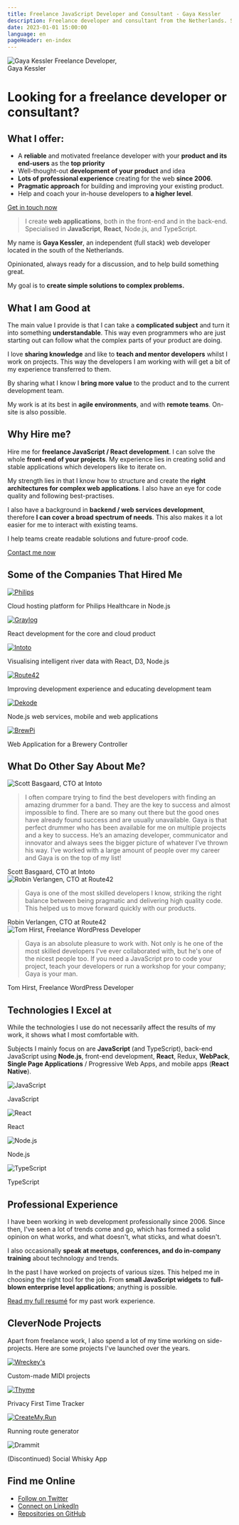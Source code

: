 ```yaml
---
title: Freelance JavaScript Developer and Consultant - Gaya Kessler
description: Freelance developer and consultant from the Netherlands. Specialises in JavaScript, Node.js, TypeScript, React, and front-end development.
date: 2023-01-01 15:00:00
language: en
pageHeader: en-index
---
```


<section class="avatar">
  <picture class="avatar__picture" alt="Gaya Kessler" title="Gaya Kessler">
    <source srcset="/images/avatar.jp2, /images/avatar@2x.jp2 2x" type="image/jp2">
    <source srcset="/images/avatar.jpg, /images/avatar@2x.jpg 2x" type="image/jpg">
    <img src="/images/avatar@2x.jpg" alt="Gaya Kessler" title="Gaya Kessler">
  </picture>
  <span>Freelance Developer,<br>Gaya Kessler</span>
</section>

# Looking for a freelance developer or consultant?

## What I offer:

- A **reliable** and motivated freelance developer with your **product and its end-users** as the **top priority**
- Well-thought-out **development of your product** and idea
- **Lots of professional experience** creating for the web **since 2006**.
- **Pragmatic approach** for building and improving your existing product.
- Help and coach your in-house developers to **a higher level**.

<section class="contact-now">
  <a class="contact-now__link" href="#contact">Get in touch now</a>
</section>

> I create **web applications**, both in the front-end and in the back-end. Specialised in **JavaScript**, **React**, Node.js, and TypeScript.

My name is **Gaya Kessler**, an independent (full stack) web developer located in the south of the Netherlands.

Opinionated, always ready for a discussion, and to help build something great.

My goal is to **create simple solutions to complex problems.**

## What I am Good at

The main value I provide is that I can take a **complicated subject** and turn it into something **understandable**. This way even programmers who are just starting out can follow what the complex parts of your product are doing.

I love **sharing knowledge** and like to **teach and mentor developers** whilst I work on projects. This way the developers I am working with will get a bit of my experience transferred to them.

By sharing what I know I **bring more value** to the product and to the current development team.

My work is at its best in **agile environments**, and with **remote teams**. On-site is also possible.

## Why Hire me?

Hire me for **freelance JavaScript / React development**. I can solve the whole **front-end of your projects**. My experience lies in creating solid and stable applications which developers like to iterate on.

My strength lies in that I know how to structure and create the **right architectures for complex web applications**. I also have an eye for code quality and following best-practises.

I also have a background in **backend / web services development**, therefore **I can cover a broad spectrum of needs**. This also makes it a lot easier for me to interact with existing teams.

I help teams create readable solutions and future-proof code.

<section class="contact-now centred">
  <a class="contact-now__link" href="#contact">Contact me now</a>
</section>

## Some of the Companies That Hired Me

<section class="projects">
    <div class="projects__item">
        <a href="https://philips.com"><img src="/images/philips-logo.svg" alt="Philips"></a>
        <p>Cloud hosting platform for Philips Healthcare in Node.js</p>
    </div>
    <div class="projects__item">
        <a href="https://graylog.com"><img src="/images/graylog.svg" alt="Graylog"></a>
        <p>React development for the core and cloud product</p>
    </div>
    <div class="projects__item">
        <a href="https://intoto.io"><img src="/images/intoto-logo.svg" alt="Intoto"></a>
        <p>Visualising intelligent river data with React, D3, Node.js</p>
    </div>
    <div class="projects__item">
        <a href="https://route42.nl"><img src="/images/route42-logo.svg" alt="Route42"></a>
        <p>Improving development experience and educating development team</p>
    </div>
    <div class="projects__item">
        <a href="https://dekode.no"><img src="/images/dekode.svg" alt="Dekode"></a>
        <p>Node.js web services, mobile and web applications</p>
    </div>
    <div class="projects__item">
        <a href="https://www.brewpi.com/">
            <picture>
                <source srcset="/images/brewpi-logo.webp" type="image/webp">
                <img src="/images/brewpi-logo.png" alt="BrewPi">
            </picture>
        </a>
        <p>Web Application for a Brewery Controller</p>
    </div>
</section>

## What Do Other Say About Me?

<section class="testimonials">
    <div class="testimonials__item">
        <section class="testimonials__item__avatar">
            <img src="/images/scott-basgaard.jpg" alt="Scott Basgaard, CTO at Intoto" title="Scott Basgaard, CTO at Intoto">
        </section>
        <div class="testimonials__item__quote">
            <blockquote>
                I often compare trying to find the best developers with finding an amazing drummer for a band. They are the key to success and almost impossible to find. There are so many out there but the good ones have already found success and are usually unavailable. Gaya is that perfect drummer who has been available for me on multiple projects and a key to success. He’s an amazing developer, communicator and innovator and always sees the bigger picture of whatever I’ve thrown his way. I’ve worked with a large amount of people over my career and Gaya is on the top of my list!
            </blockquote>
            <span>Scott Basgaard, CTO at Intoto</span>
        </div>
    </div>
    <div class="testimonials__item">
        <section class="testimonials__item__avatar">
            <img src="/images/robin-verlangen.jpg" alt="Robin Verlangen, CTO at Route42" title="Robin Verlangen, CTO at Route42">
        </section>
        <div class="testimonials__item__quote">
            <blockquote>
                Gaya is one of the most skilled developers I know, striking the right balance between being pragmatic and delivering high quality code. This helped us to move forward quickly with our products.
            </blockquote>
            <span>Robin Verlangen, CTO at Route42</span>
        </div>
    </div>
    <div class="testimonials__item">
        <section class="testimonials__item__avatar">
            <img src="/images/tom-hirst.jpg" alt="Tom Hirst, Freelance WordPress Developer" title="Tom Hirst, Freelance WordPress Developer">
        </section>
        <div class="testimonials__item__quote">
            <blockquote>
                Gaya is an absolute pleasure to work with. Not only is he one of the most skilled developers I've ever collaborated with, but he's one of the nicest people too. If you need a JavaScript pro to code your project, teach your developers or run a workshop for your company; Gaya is your man.
            </blockquote>
            <span>Tom Hirst, Freelance WordPress Developer</span>
        </div>
    </div>
</section>

## Technologies I Excel at

While the technologies I use do not necessarily affect the results of my work, it shows what I most comfortable with.

Subjects I mainly focus on are **JavaScript** (and TypeScript), back-end JavaScript using **Node.js**, front-end development, **React**, Redux, **WebPack**, **Single Page Applications** / Progressive Web Apps, and mobile apps (**React Native**).

<section class="experience experience--logos">
  <div class="experience__item">
    <img src="/images/js-logo.svg" alt="JavaScript">
    <p>JavaScript</p>
  </div>
  <div class="experience__item">
    <img src="/images/react-logo.svg" alt="React">
    <p>React</p>
  </div>
  <div class="experience__item">
    <img src="/images/node-logo.svg" alt="Node.js">
    <p>Node.js</p>
  </div>
  <div class="experience__item">
    <img src="/images/typescript-logo.svg" alt="TypeScript">
    <p>TypeScript</p>
  </div>
</section>

## Professional Experience

I have been working in web development professionally since 2006. Since then, I've seen a lot of trends come and go, which has formed a solid opinion on what works, and what doesn't, what sticks, and what doesn't.

I also occasionally **speak at meetups, conferences, and do in-company training** about technology and trends.

In the past I have worked on projects of various sizes. This helped me in choosing the right tool for the job. From **small JavaScript widgets** to **full-blown enterprise level applications**; anything is possible.

[Read my full resumé](https://github.com/Gaya/resume) for my past work experience.

## CleverNode Projects

Apart from freelance work, I also spend a lot of my time working on side-projects. Here are some projects I've launched over the years.

<section class="projects">
    <div class="projects__item">
        <a href="https://wreckeys.com"><img src="/images/wreckeys-logo.svg" alt="Wreckey's" /></a>
        <p>Custom-made MIDI projects</p>
    </div>
    <div class="projects__item">
        <a href="https://usethyme.com"><img src="/images/thyme-logo.svg" alt="Thyme" /></a>
        <p>Privacy First Time Tracker</p>
    </div>
    <div class="projects__item">
        <a href="https://createmy.run"><img src="/images/create-my-run-logo.svg" alt="CreateMy.Run" /></a>
        <p>Running route generator</p>
    </div>
    <div class="projects__item">
        <img src="/images/drammit-logo.svg" alt="Drammit" />
        <p>(Discontinued) Social Whisky App</p>
    </div>
</section>

## Find me Online

<ul class="find-online">
    <li>
        <a class="find-me find-me--twitter" href="https://twitter.com/GayaKessler">
            Follow on Twitter
        </a>
    </li>
    <li>
        <a class="find-me find-me--linkedin" href="https://www.linkedin.com/in/gaya-kessler/">
            Connect on LinkedIn
        </a>
    </li>
    <li>
        <a class="find-me find-me--github" href="https://github.com/Gaya">
            Repositories on GitHub
        </a>
    </li>
</ul>
